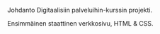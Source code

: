 Johdanto Digitaalisiin palveluihin-kurssin projekti. 

Ensimmäinen staattinen verkkosivu, HTML & CSS. 
